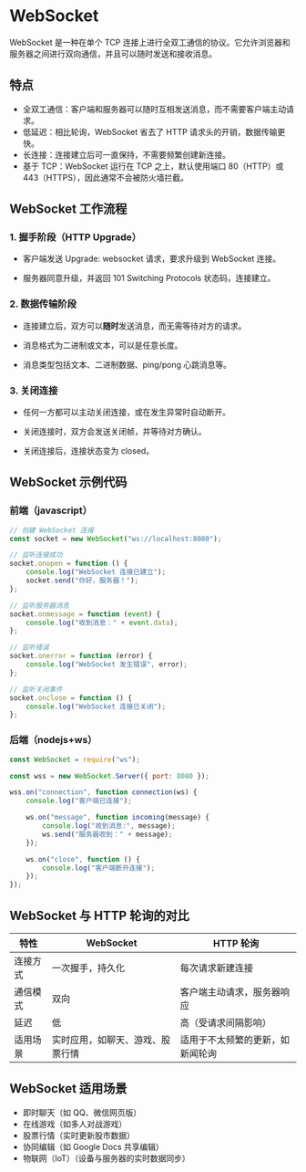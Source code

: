# WebSocket

WebSocket 是一种在单个 TCP 连接上进行全双工通信的协议。它允许浏览器和服务器之间进行双向通信，并且可以随时发送和接收消息。

## 特点

- 全双工通信：客户端和服务器可以随时互相发送消息，而不需要客户端主动请求。
- 低延迟：相比轮询，WebSocket 省去了 HTTP 请求头的开销，数据传输更快。
- 长连接：连接建立后可一直保持，不需要频繁创建新连接。
- 基于 TCP：WebSocket 运行在 TCP 之上，默认使用端口 80（HTTP）或 443（HTTPS），因此通常不会被防火墙拦截。

## WebSocket 工作流程

### 1. 握手阶段（HTTP Upgrade）

- 客户端发送 Upgrade: websocket 请求，要求升级到 WebSocket 连接。

- 服务器同意升级，并返回 101 Switching Protocols 状态码，连接建立。

### 2. 数据传输阶段

- 连接建立后，双方可以**随时**发送消息，而无需等待对方的请求。

- 消息格式为二进制或文本，可以是任意长度。

- 消息类型包括文本、二进制数据、ping/pong 心跳消息等。

### 3. 关闭连接

- 任何一方都可以主动关闭连接，或在发生异常时自动断开。

- 关闭连接时，双方会发送关闭帧，并等待对方确认。

- 关闭连接后，连接状态变为 closed。

## WebSocket 示例代码

### 前端（javascript）

```javascript
// 创建 WebSocket 连接
const socket = new WebSocket("ws://localhost:8080");

// 监听连接成功
socket.onopen = function () {
    console.log("WebSocket 连接已建立");
    socket.send("你好，服务器！");
};

// 监听服务器消息
socket.onmessage = function (event) {
    console.log("收到消息：" + event.data);
};

// 监听错误
socket.onerror = function (error) {
    console.log("WebSocket 发生错误", error);
};

// 监听关闭事件
socket.onclose = function () {
    console.log("WebSocket 连接已关闭");
};

```

### 后端（nodejs+ws）

```javascript
const WebSocket = require("ws");

const wss = new WebSocket.Server({ port: 8080 });

wss.on("connection", function connection(ws) {
    console.log("客户端已连接");

    ws.on("message", function incoming(message) {
        console.log("收到消息:", message);
        ws.send("服务器收到：" + message);
    });

    ws.on("close", function () {
        console.log("客户端断开连接");
    });
});

```

## WebSocket 与 HTTP 轮询的对比

| 特性 | WebSocket | HTTP 轮询 |
| ---- | --------- | --------- |
| 连接方式 | 一次握手，持久化 | 每次请求新建连接 |
| 通信模式 | 双向 | 客户端主动请求，服务器响应 |
| 延迟 | 低 | 高（受请求间隔影响） |
| 适用场景 | 实时应用，如聊天、游戏、股票行情 | 适用于不太频繁的更新，如新闻轮询 |

## WebSocket 适用场景

- 即时聊天（如 QQ、微信网页版）
- 在线游戏（如多人对战游戏）
- 股票行情（实时更新股市数据）
- 协同编辑（如 Google Docs 共享编辑）
- 物联网（IoT）（设备与服务器的实时数据同步）
